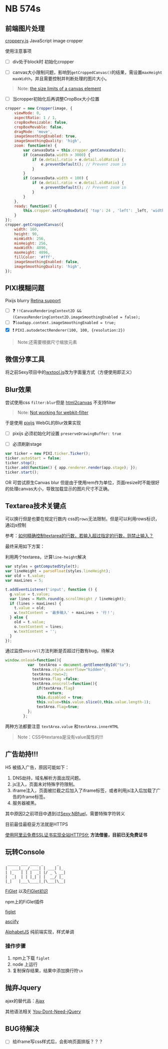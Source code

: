# NB 574s

## 前端图片处理

[croppery.js](https://github.com/fengyuanchen/cropperjs) JavaScript image cropper

使用注意事项

- [ ] div处于block时 初始化cropper

- [ ] canvas大小限制问题，影响到`getCroppedCanvas()`的结果，需设置`maxHeight` `maxWidth`，并且需要控制并判断处理的图片大小。
> Note: [the size limits of a canvas element](https://stackoverflow.com/questions/6081483/maximum-size-of-a-canvas-element)


- [ ] 当cropper初始化后再调整CropBox大小位置

```javascript
cropper = new Cropper(image, {
    viewMode: 0,
    aspectRatio: 1 / 1,
    cropBoxResizable: false,
    cropBoxMovable: false,
    dragMode: 'move',
    imageSmoothingEnabled: true,
    imageSmoothingQuality: 'high',
    zoom: function(e) {
        var canvasData = this.cropper.getCanvasData();
        if (canvasData.width > 3000) {
            if (e.detail.ratio > e.detail.oldRatio) {
                e.preventDefault(); // Prevent zoom in
            }
        }
        if (canvasData.width < 100) {
            if (e.detail.ratio < e.detail.oldRatio) {
                e.preventDefault(); // Prevent zoom in
            }
        }
    },
    ready: function() {
        this.cropper.setCropBoxData({ 'top': 24 , 'left': _left, 'width': 100, 'height': 200 });
    }
});
cropper.getCroppedCanvas({
    width: 160,
    height: 90,
    minWidth: 256,
    minHeight: 256,
    maxWidth: 4096, 
    maxHeight: 4096,
    fillColor: '#fff',
    imageSmoothingEnabled: false,
    imageSmoothingQuality: 'high',
});
```



## PIXI模糊问题

Pixijs blurry [Retina support](https://github.com/pixijs/pixi.js/issues/621)

- [ ] :question: `!!CanvasRenderingContext2D && (CanvasRenderingContext2D.imageSmoothingEnabled = false);`
- [ ] :question:`loadapp.context.imageSmoothingEnabled = true;`
- [x] :heavy_exclamation_mark:  `PIXI.autodetectRenderer(100, 100, {resolution:2})`
> Note:还需要根据尺寸缩放元素




## 微信分享工具

将之前Sexy项目中的[wxtool.js](https://github.com/Sanchez3/MyProject/blob/master/Sexy/wxtool.js)改为字面量方式（方便使用即正义）



## Blur效果

尝试使用css `filter:blur`但是 [html2canvas](http://html2canvas.hertzen.com/) 不支持filter

> Note: [Not working for webkit-filter](https://github.com/niklasvh/html2canvas/issues/493)

于是使用 [pixijs](http://www.pixijs.com/) WebGL的Blur效果实现

- [ ] pixijs 必须初始化时设置 `preserveDrawingBuffer: true`

- [ ] 必须刷新stage

```javascript
var ticker = new PIXI.ticker.Ticker();
ticker.autoStart = false;
ticker.stop();
ticker.add(function() { app.renderer.render(app.stage); });
ticker.start();
```

OR 可尝试原生Canvas blur 但是由于使用rem作为单位，页面resize时不能很好的处理canvas大小，导致加载显示的图片尺寸不正确。



## Textarea技术关键点

可以换行但是也要在规定行数内 css的`rows`无法限制，但是可以利用rows标识，通过js控制

参考：[如何精确控制textarea的行数，若输入超过指定的行数，则禁止输入？](https://www.zhihu.com/question/41044053)

最终采用如下方案：

利用两个textarea，计算`line-height`解决

```javascript
var styles = getComputedStyle(t);
var lineHeight = parseFloat(styles.lineHeight);
var old = t.value;
var maxLines = 5;

t.addEventListener('input', function () {
  g.value = t.value;
  var lines = Math.round(g.scrollHeight / lineHeight);
  if (lines > maxLines) {
    t.value = old;
    w.textContent = '最多输入' + maxLines + '行！';
  } else {
    old = t.value;
    o.textContent = lines;
    w.textContent = '';
  }
});
```



通过监控`onscroll`方法判断是否超过行数有bug，待解决

```javascript
window.onload=function(){
          var  textArea = document.getElementById("ta");
            textArea.style.overflow="hidden";
            textArea.rows=2;
            textArea.flag =false;
            textArea.onscroll=function(){
              if(textArea.flag)
                   return;
              this.disabled = true;
              this.value=this.value.slice(0,this.value.length-1);
              textArea.flag=true;
          };
        };
```

两种方法都要注意 `textArea.value` 和`textArea.innerHTML`

> Note：CSS中textarea是没有value属性的!!!



## 广告劫持!!!

H5 被插入广告，原因可能如下：

1. DNS劫持，域名解析方面出现问题。
2. js注入，页面未对特殊字符限制。
3. iframe注入，页面被拦截之后加入了iframe标签，或者利用js注入后加载了广告的iframe标签。
4. 服务器被黑。

其中原因2之前项目中遇到过[Sexy](https://github.com/Sanchez3/MyProject/tree/master/Sexy),[NBfuel](https://github.com/Sanchez3/MyProject/tree/master/NBfuel)，需要特殊字符转义

目前最佳最稳妥方法就是HTTPS

[使用阿里云免费SSL证书实现全站HTTPS化](https://weiya.me/item/66.html) **方法借鉴，目前已无免费证书**



## 玩转Console

```
 _____ ___ ____ _      _   
|  ___|_ _/ ___| | ___| |_ 
| |_   | | |  _| |/ _ \ __|
|  _|  | | |_| | |  __/ |_ 
|_|   |___\____|_|\___|\__|
```

[FiGlet](http://www.figlet.org/)  以及[FlGlet初识](https://aotu.io/notes/2016/11/22/figlet/)

npm上的FiGlet插件

[figlet](https://www.npmjs.com/package/figlet)

[asciify](https://www.npmjs.com/package/asciify) 

[AlphabetJS](https://github.com/starkwang/alphabetJS) 纯前端实现，样式单调

### 操作步骤 

1. npm上下载 `figlet`
2. node 上运行 
3. 复制保存结果，结果中添加换行符`\n`





## 抛弃Jquery 

ajax的替代品：[Ajax](https://github.com/fdaciuk/ajax)

其他语法相关 [You-Dont-Need-jQuery](https://github.com/nefe/You-Dont-Need-jQuery)



## BUG待解决

- [ ] 给iframe写css样式后，会影响页面排版？？？

